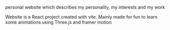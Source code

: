 personal website which describes my personality, my interests and my work

Website is a React project created with vite. Mainly made for fun to learn some animations using Three.js and framer motion
